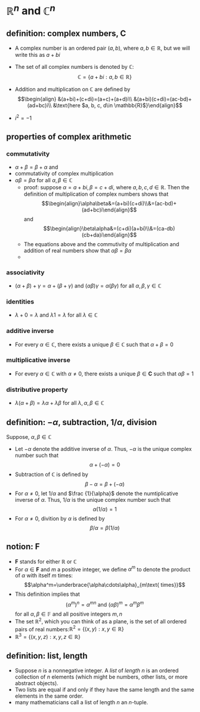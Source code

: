 # $\mathbb{R}^n$ and $\mathbb{C}^n$
## definition: complex numbers, $\mathbf{C}$
- A complex number is an ordered pair $(a, b)$, where $a, b\in \mathbb{R}$, but we will write this as $a+bi$
- The set of all complex numbers is denoted by $\mathbb{C}$:$$\mathbb{C}=\{a+bi:a, b\in\mathbb{R}\}$$
- Addition and multiplication on $\mathbb{C}$ are defined by$$\begin{align}
&(a+bi)+(c+di)=(a+c)+(a+d)i\\
&(a+bi)(c+di)=(ac-bd)+(ad+bc)i\\
&\text{here $a, b, c, d\in \mathbb{R}$}\end{align}$$

- $i^2=-1$
## properties of complex arithmetic
### commutativity
- $\alpha+\beta=\beta+\alpha$ and 
- commutativity of complex multiplication
- $\alpha\beta=\beta\alpha$ for all $\alpha,\beta\in\mathbb{C}$
  - proof: suppose $\alpha=a+bi, \beta=c+di$, where $a,b,c,d\in\mathbb{R}$. Then the definition of multiplication of complex numbers shows that $$\begin{align}\alpha\beta&=(a+bi)(c+di)\\&=(ac-bd)+(ad+bc)i\end{align}$$ and $$\begin{align}\beta\alpha&=(c+di)(a+bi)\\&=(ca-db)(cb+da)i\end{align}$$
  - The equations above and the commutivity of multiplication and addition of real numbers show that $\alpha\beta=\beta\alpha$
  - 
### associativity
- $(\alpha+\beta)+\gamma=\alpha+(\beta+\gamma)$ and $(\alpha\beta)\gamma=\alpha(\beta\gamma)$ for all $\alpha,\beta,\gamma\in\mathbb{C}$
### identities
- $\lambda+0=\lambda$ and $\lambda1=\lambda$ for all $\lambda\in\mathbb{C}$
### additive inverse
- For every $\alpha\in\mathbb{C}$, there exists a unique $\beta\in\mathbb{C}$ such that $\alpha+\beta=0$
### multiplicative inverse
- For every $\alpha\in\mathbb{C}$ with $\alpha\neq0$, there exists a unique $\beta\in\mathbf{C}$ such that $\alpha\beta=1$
### distributive property
- $\lambda(\alpha+\beta)=\lambda\alpha+\lambda\beta$ for all $\lambda, \alpha, \beta\in\mathbb{C}$
## definition: $-\alpha$, subtraction, $1/\alpha$, division
Suppose, $\alpha, \beta\in\mathbb{C}$
- Let $-\alpha$ denote the additive inverse of $\alpha$. Thus, $-\alpha$ is the unique complex number such that$$\alpha+(-\alpha)=0$$
- Subtraction of $\mathbb{C}$ is defined by$$\beta-\alpha=\beta+(-\alpha)$$
- For $\alpha\neq0$, let $1/\alpha$ and $\frac {1}{\alpha}$ denote the numtiplicative inverse of $\alpha$. Thus, $1/\alpha$ is the unique complex number such that $$\alpha(1/\alpha)=1$$
- For $\alpha\neq0$, divition by $\alpha$ is defined by$$\beta/\alpha=\beta(1/\alpha)$$
## notion: $\mathbf{F}$
- $\mathbf{F}$ stands for either $\mathbb{R}$ or $\mathbb{C}$
- For $\alpha\in\mathbf{F}$ and $m$ a positive integer, we define $\alpha^m$ to denote the product of $\alpha$ with itself $m$ times:$$\alpha^m=\underbrace{\alpha\cdots\alpha}_{m\text{ times}}$$
- This definition implies that $$(\alpha^m)^n=\alpha^{mn}\text{ and }(\alpha\beta)^m=\alpha^m\beta^m$$ for all $\alpha,\beta\in\mathbb{F}$ and all positive integers $m,n$
- The set $\mathbb{R}^2$, which you can think of as a plane, is the set of all ordered pairs of real numbers:$\mathbb{R}^2=\{(x,y):x,y\in\mathbb{R}\}$
- $\mathbb{R}^3=\{(x,y,z):x,y,z\in\mathbb{R}\}$
## definition: list, length
- Suppose $n$ is a nonnegative integer. A *list* of *length* $n$ is an ordered collection of $n$ elements (which might be numbers, other lists, or more abstract objects).
- Two lists are equal if and only if they have the same length and the same elements in the same order.
- many mathematicians call a list of length $n$ an $n$-tuple.